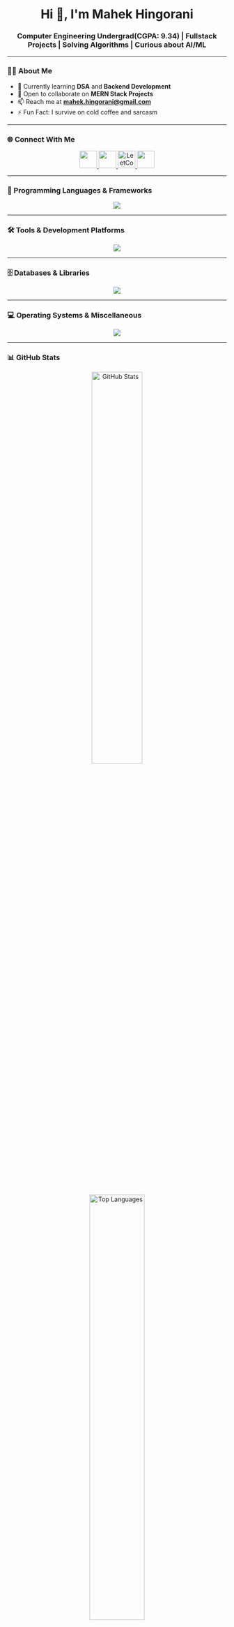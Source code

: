 <!-- Profile Header -->
<h1 align="center">Hi 👋, I'm Mahek Hingorani</h1>
<h3 align="center">Computer Engineering Undergrad(CGPA: 9.34) | Fullstack Projects | Solving Algorithms | Curious about AI/ML</h3>

---

### 👩‍💻 About Me
- 🌱 Currently learning **DSA** and **Backend Development**  
- 👯 Open to collaborate on **MERN Stack Projects**  
- 📫 Reach me at **mahek.hingorani@gmail.com**  
- ⚡ Fun Fact: I survive on cold coffee and sarcasm  

---

### 🌐 Connect With Me
<p align="center">
  <a href="https://linkedin.com/in/mahekhingorani" target="_blank">
    <img src="https://skillicons.dev/icons?i=linkedin" height="40" />
  </a>
  <a href="https://instagram.com/ma_hehe_k" target="_blank">
    <img src="https://skillicons.dev/icons?i=instagram" height="40" />
  </a>
  <a href="https://leetcode.com/mahek27" target="_blank">
    <img src="https://raw.githubusercontent.com/rahuldkjain/github-profile-readme-generator/master/src/images/icons/Social/leet-code.svg" height="40" width="40" alt="LeetCode" />
  </a>
  <a href="https://github.com/mahek2710" target="_blank">
    <img src="https://skillicons.dev/icons?i=github" height="40" />
  </a>
</p>

---

### 🧠 Programming Languages & Frameworks
<p align="center">
  <img src="https://skillicons.dev/icons?i=c,cpp,java,python,js,react,nextjs,nodejs,express,tailwind&theme=dark" />
</p>

---

### 🛠️ Tools & Development Platforms
<p align="center">
  <img src="https://skillicons.dev/icons?i=git,github,postman,figma,docker,aws,vercel&theme=dark" />
</p>

---

### 🗄️ Databases & Libraries
<p align="center">
  <img src="https://skillicons.dev/icons?i=mongodb,redis,oracle&theme=dark" />
</p>

---

### 💻 Operating Systems & Miscellaneous
<p align="center">
  <img src="https://skillicons.dev/icons?i=linux,windows&theme=dark" />
</p>

---

### 📊 GitHub Stats
<p align="center">
  <img src="https://github-readme-stats.vercel.app/api?username=mahek2710&show_icons=true&theme=tokyonight&hide_border=true" alt="GitHub Stats" width="48%"/>
</p>

<p align="center">
  <img src="https://github-readme-stats.vercel.app/api/top-langs/?username=mahek2710&layout=compact&theme=tokyonight&hide_border=true" alt="Top Languages" width="50%"/>
</p>

---

### 🧩 LeetCode Stats
<p align="center">
  <img src="https://leetcard.jacoblin.cool/mahek27?theme=dark&font=JetBrains%20Mono&ext=contest" alt="LeetCode Stats" />
</p>
